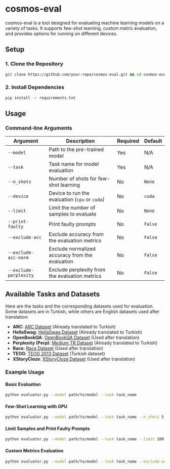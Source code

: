 # cosmos-eval

cosmos-eval is a tool designed for evaluating machine learning models on a variety of tasks. It supports few-shot learning, custom metric evaluation, and provides options for running on different devices.

## Setup

### 1. Clone the Repository

```bash
git clone https://github.com/your-repo/cosmos-eval.git && cd cosmos-eval
```

### 2. Install Dependencies

```bash
pip install -r requirements.txt
```

## Usage

### Command-line Arguments

| Argument              | Description                                         | Required | Default   |
|-----------------------|-----------------------------------------------------|----------|-----------|
| `--model`             | Path to the pre-trained model                       | Yes      | N/A       |
| `--task`              | Task name for model evaluation                      | Yes      | N/A       |
| `--n_shots`           | Number of shots for few-shot learning               | No       | `None`    |
| `--device`            | Device to run the evaluation (`cpu` or `cuda`)      | No       | `cuda`    |
| `--limit`             | Limit the number of samples to evaluate             | No       | `None`    |
| `--print-faulty`      | Print faulty prompts                                | No       | `False`   |
| `--exclude-acc`       | Exclude accuracy from the evaluation metrics        | No       | `False`   |
| `--exclude-acc-norm`  | Exclude normalized accuracy from the evaluation     | No       | `False`   |
| `--exclude-perplexity`| Exclude perplexity from the evaluation metrics      | No       | `False`   |

## Available Tasks and Datasets

Here are the tasks and the corresponding datasets used for evaluation. Some datasets are in Turkish, while others are English datasets used after translation:

- **ARC**: [ARC Dataset](https://huggingface.co/datasets/malhajar/arc-tr-v0.2) (Already translated to Turkish)
- **HellaSwag**: [HellaSwag Dataset](https://huggingface.co/datasets/malhajar/hellaswag_tr-v0.2) (Already translated to Turkish)
- **OpenBookQA**: [OpenBookQA Dataset](https://huggingface.co/datasets/allenai/openbookqa) (Used after translation)
- **Perplexity (Perp)**: [Medium TR Dataset](tasks/perp/dataset/medium_tr.csv) (Already translated to Turkish)
- **Race**: [Race Dataset](https://huggingface.co/datasets/ehovy/race) (Used after translation)
- **TEOG**: [TEOG 2013 Dataset](https://huggingface.co/datasets/aliardaf/LLMs-Turkish-TEOG-Leaderboard/resolve/main/teog_2013_text.csv) (Turkish dataset)
- **XStoryCloze**: [XStoryCloze Dataset](https://huggingface.co/datasets/juletxara/xstory_cloze) (Used after translation)

### Example Usage

#### Basic Evaluation

```bash
python evaluator.py --model path/to/model --task task_name
```

#### Few-Shot Learning with GPU

```bash
python evaluator.py --model path/to/model --task task_name --n_shots 5 --device cuda
```

#### Limit Samples and Print Faulty Prompts

```bash
python evaluator.py --model path/to/model --task task_name --limit 100 --print-faulty
```

#### Custom Metrics Evaluation

```bash
python evaluator.py --model path/to/model --task task_name --exclude-acc --exclude-perplexity
```
